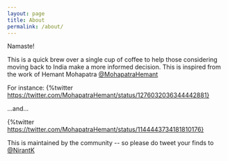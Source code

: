 ```yaml
---
layout: page
title: About
permalink: /about/
---
```


Namaste!

This is a quick brew over a single cup of coffee to help those considering moving back to India make a more informed decision. This is inspired from the work of Hemant Mohapatra [@MohapatraHemant](https://twitter.com/MohapatraHemant)

For instance:
{%twitter https://twitter.com/MohapatraHemant/status/1276032036344442881}

...and...

{%twitter https://twitter.com/MohapatraHemant/status/1144443734181810176}

This is maintained by the community -- so please do tweet your finds to [@NirantK](twitter.com/NirantK)
